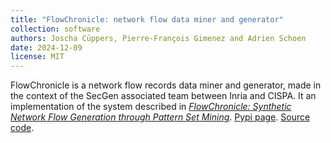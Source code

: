 ```yaml
---
title: "FlowChronicle: network flow data miner and generator"
collection: software
authors: Joscha Cüppers, Pierre-François Gimenez and Adrien Schoen
date: 2024-12-09
license: MIT
---
```


FlowChronicle is a network flow records data miner and generator, made in the context of the SecGen associated team between Inria and CISPA. It an implementation of the system described in [_FlowChronicle: Synthetic Network Flow Generation through Pattern Set Mining_](https://dl.acm.org/doi/pdf/10.1145/3696407). [Pypi page](https://pypi.org/project/flowchronicle/). [Source code](https://github.com/Fos-R/FlowChronicle).
